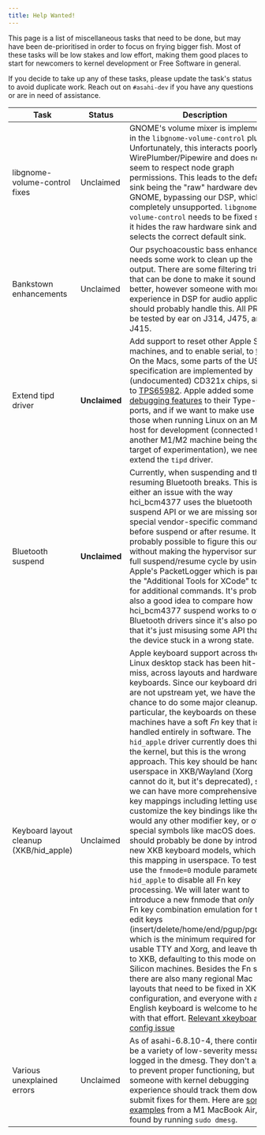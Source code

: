 ```yaml
---
title: Help Wanted!
---
```


This page is a list of miscellaneous tasks that need to be done, but may have been de-prioritised in order to focus on frying bigger fish.
Most of these tasks will be low stakes and low effort, making them good places to start for newcomers to kernel development or Free Software
in general.

If you decide to take up any of these tasks, please update the task's status to avoid duplicate work. Reach out on `#asahi-dev` if you have
any questions or are in need of assistance.

| Task | Status | Description | Contact |
| ---- | ------ | ----------- | ------- |
| libgnome-volume-control fixes | Unclaimed | GNOME's volume mixer is implemented in the `libgnome-volume-control` plugin. Unfortunately, this interacts poorly with WirePlumber/Pipewire and does not seem to respect node graph permissions. This leads to the default sink being the "raw" hardware device on GNOME, bypassing our DSP, which is completely unsupported. `libgnome-volume-control` needs to be fixed so that it hides the raw hardware sink and selects the correct default sink. | chadmed |
| Bankstown enhancements | Unclaimed | Our psychoacoustic bass enhancer needs some work to clean up the output. There are some filtering tricks that can be done to make it sound better, however someone with more experience in DSP for audio applications should probably handle this. All PRs will be tested by ear on J314, J475, and J415. | chadmed |
| Extend tipd driver | **Unclaimed** | Add support to reset other Apple Silicon machines, and to enable serial, to [tipd](https://github.com/AsahiLinux/linux/blob/asahi/drivers/usb/typec/tipd/core.c). On the Macs, some parts of the USB specification are implemented by (undocumented) CD321x chips, similar to [TPS65982](https://www.ti.com/lit/ds/symlink/tps65982.pdf). Apple added some [debugging features](../hw/soc/usb-pd.md) to their Type-C ports, and if we want to make use of those when running Linux on an M1/M2 host for development (connected to another M1/M2 machine being the target of experimentation), we need to extend the `tipd` driver. | suggested by sven |
| Bluetooth suspend | **Unclaimed** | Currently, when suspending and then resuming Bluetooth breaks. This is either an issue with the way hci_bcm4377 uses the bluetooth suspend API or we are missing some special vendor-specific commands before suspend or after resume. It's probably possible to figure this out without making the hypervisor survive a full suspend/resume cycle by using Apple's PacketLogger which is part of the "Additional Tools for XCode" to look for additional commands. It's probably also a good idea to compare how hci_bcm4377 suspend works to other Bluetooth drivers since it's also possible that it's just misusing some API that gets the device stuck in a wrong state. | sven |
| Keyboard layout cleanup (XKB/hid_apple) | Unclaimed | Apple keyboard support across the Linux desktop stack has been hit-and-miss, across layouts and hardware keyboards. Since our keyboard drivers are not upstream yet, we have the chance to do some major cleanup. In particular, the keyboards on these machines have a soft *Fn* key that is handled entirely in software. The `hid_apple` driver currently does this in the kernel, but this is the wrong approach. This key should be handled in userspace in XKB/Wayland (Xorg cannot do it, but it's deprecated), so that we can have more comprehensive Fn key mappings including letting users customize the key bindings like they would any other modifier key, or offer special symbols like macOS does. This should probably be done by introducing new XKB keyboard models, which do this mapping in userspace. To test this, use the `fnmode=0` module parameter for `hid_apple` to disable all Fn key processing. We will later want to introduce a new fnmode that *only* does Fn key combination emulation for the edit keys (insert/delete/home/end/pgup/pgdown), which is the minimum required for a usable TTY and Xorg, and leave the rest to XKB, defaulting to this mode on Apple Silicon machines. Besides the Fn story, there are also many regional Mac layouts that need to be fixed in XKB configuration, and everyone with a non-English keyboard is welcome to help out with that effort. [Relevant xkeyboard-config issue](https://gitlab.freedesktop.org/xkeyboard-config/xkeyboard-config/-/issues/379)| marcan |
| Various unexplained errors | Unclaimed | As of asahi-6.8.10-4, there continue to be a variety of low-severity messages logged in the dmesg.  They don't appear to prevent proper functioning, but someone with kernel debugging experience should track them down and submit fixes for them.  Here are [some examples](https://gist.github.com/zzywysm/d4f1669ff3b7454e2821a65e31c511e1) from a M1 MacBook Air, found by running `sudo dmesg`. | ? |
